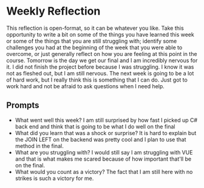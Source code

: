 # Weekly Reflection
This reflection is open-format, so it can be whatever you like. Take this opportunity to write a bit on some of the things you have learned this week or some of the things that you are still struggling with; identify some challenges you had at the beginning of the week that you were able to overcome, or just generally reflect on how you are feeling at this point in the course.
Tomorrow is the day we get our final and I am incredibly nervous for it. I did not finish the project before because I was struggling. I know it was not as fleshed out, but I am still nervous. The next week is going to be a lot of hard work, but I really think this is something that I can do. Just got to work hard and not be afraid to ask questions when I need help.

## Prompts
- What went well this week?
I am still surprised by how fast I picked up C# back end and think that is going to be what I do well on the final
- What did you learn that was a shock or surprise?
It is hard to explain but the JOIN LEFT on the backend was pretty cool and I plan to use that method in the final.
- What are you struggling with?
I would still say I am struggling with VUE and that is what makes me scared because of how important that'll be on the final.
- What would you count as a victory?
The fact that I am still here with no strikes is such a victory for me.

